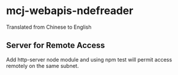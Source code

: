# mcj-webapis-ndefreader

Translated from Chinese to English

## Server for Remote Access

Add http-server node module and using npm test will permit access remotely on the same subnet.

